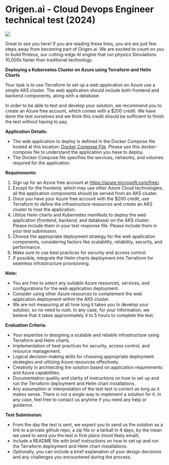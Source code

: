 # Origen.ai - Cloud Devops Engineer technical test (2024)

![](https://www.origen.ai/uploads/Norne-Reservoir-Image-PINNs-Laptop-2-atT4.jpg)

Great to see you here! If you are reading these lines, you are are just few steps away from becoming part of Origen.ai. We are excited to count on you to build Proteus, our cutting-edge AI engine that run physics Simulations 10,000x faster than traditional technology.

**Deploying a Kubernetes Cluster on Azure using Terraform and Helm Charts**

Your task is to use Terraform to set up a web application on Azure use a simple AKS cluster. The web application should include both frontend and backend components, along with a database.

In order to be able to test and develop your solution, we recommend you to create an Azure free account, which comes with a $200 credit. We have done the test ourselves and we think this credit should be sufficient to finish the test without having to pay.

**Application Details:**
- The web application to deploy is defined in the Docker Compose file hosted at this location: [Docker Compose File](https://github.com/OriGenAI/cloud-engineer-test-sample-app/blob/master/docker-compose.yml). Please use this docker-compose file to understand the application you have to deploy.
- The Docker Compose file specifies the services, networks, and volumes required for the application.

**Requirements:**

1. Sign up for an Azure free account at https://azure.microsoft.com/free/.
2. Except for the frontend, which may use other Azure Cloud technologies, all the application components should be served from an AKS cluster.
3. Once you have your Azure free account with the $200 credit, use Terraform to define the infrastructure resources and create an AKS cluster to host the application.
4. Utilize Helm charts and Kubernetes manifests to deploy the web application (frontend, backend, and database) on the AKS cluster. Please include them in your test response file. Please include them in your test submission.
5. Choose the appropriate deployment strategy for the web application components, considering factors like scalability, reliability, security, and performance.
6. Make sure to use best practices for security and access control.
7. If possible, integrate the Helm charts deployment into Terraform for seamless infrastructure provisioning.

**Note:**

- You are free to select any suitable Azure resources, services, and configurations for the web application deployment.
- Consider using other Azure resources to complement the web application deployment within the AKS cluster.
- We are not measuring at all how long it takes you to develop your solution, so no need to rush. In any case, for your information, we believe that it takes approximately 4 to 5 hours to complete the test.

**Evaluation Criteria:**

- Your expertise in designing a scalable and reliable infrastructure using Terraform and Helm charts.
- Implementation of best practices for security, access control, and resource management.
- Logical decision-making skills for choosing appropriate deployment strategies and utilizing Azure resources effectively.
- Creativity in architecting the solution based on application requirements and Azure capabilities.
- Documentation quality and clarity of instructions on how to set up and run the Terraform deployment and Helm chart installations.
- Any assumption or interpretation of the test text is correct as long as it makes sense. There is not a single way to implement a solution for it. In any case, feel free to contact us anytime if you need any help or guidance.

**Test Submission:**

- From the day the test is sent, we expect you to send us the solution as a link to a private github repo, a zip file or a tarball in 4 days, by the mean we used to send you the test in first place (most likely email).
- Include a README file with brief instructions on how to set up and run the Terraform deployment and Helm chart installations.
- Optionally, you can include a brief explanation of your design decisions and any challenges you encountered during the process.
